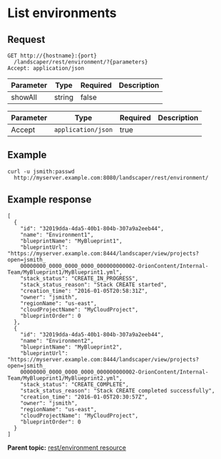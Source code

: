 # List environments

## Request

```
GET http://{hostname}:{port}
  /landscaper/rest/environment/?{parameters}
Accept: application/json

```

|Parameter|Type|Required|Description|
|---------|----|--------|-----------|
|showAll|string|false| |

|Parameter|Type|Required|Description|
|---------|----|--------|-----------|
|Accept|`application/json`|true| |

## Example

```
curl -u jsmith:passwd 
  http://myserver.example.com:8080/landscaper/rest/environment/
```

## Example response

```
[
  {
    "id": "32019dda-4da5-40b1-804b-307a9a2eeb44",
    "name": "Environment1",
    "blueprintName": "MyBlueprint1",
    "blueprintUrl": "https://myserver.example.com:8444/landscaper/view/projects?open=jsmith_
    00000000_0000_0000_0000_000000000002-OrionContent/Internal-Team/MyBlueprint1/MyBlueprint1.yml",
    "stack_status": "CREATE_IN_PROGRESS",
    "stack_status_reason": "Stack CREATE started",
    "creation_time": "2016-01-05T20:58:31Z",
    "owner": "jsmith",
    "regionName": "us-east",
    "cloudProjectName": "MyCloudProject",
    "blueprintOrder": 0
  },
  {
    "id": "32019dda-4da5-40b1-804b-307a9a2eeb44",
    "name": "Environment2",
    "blueprintName": "MyBlueprint2",
    "blueprintUrl": "https://myserver.example.com:8444/landscaper/view/projects?open=jsmith_
    00000000_0000_0000_0000_000000000002-OrionContent/Internal-Team/MyBlueprint1/MyBlueprint2.yml",
    "stack_status": "CREATE_COMPLETE",
    "stack_status_reason": "Stack CREATE completed successfully",
    "creation_time": "2016-01-05T20:30:57Z",
    "owner": "jsmith",
    "regionName": "us-east",
    "cloudProjectName": "MyCloudProject",
    "blueprintOrder": 0
  }
]

```

**Parent topic:** [rest/environment resource](../../com.edt.api.doc/topics/rest_environment_.md)

